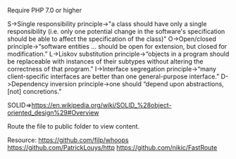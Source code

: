 Require PHP 7.0 or higher

S->Single responsibility principle->"a class should have only a single responsibility (i.e. only one potential change in the software's specification should be able to affect the specification of the class)"
O->Open/closed principle->“software entities … should be open for extension, but closed for modification.”
L->Liskov substitution principle->“objects in a program should be replaceable with instances of their subtypes without altering the correctness of that program.”
I->Interface segregation principle->“many client-specific interfaces are better than one general-purpose interface.”
D->Dependency inversion principle->one should “depend upon abstractions, [not] concretions.”

SOLID=>https://en.wikipedia.org/wiki/SOLID_%28object-oriented_design%29#Overview

Route the file to public folder to view content.

Resource:
		https://github.com/filp/whoops
		https://github.com/PatrickLouys/http
		https://github.com/nikic/FastRoute